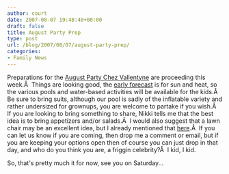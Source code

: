 ```yaml
---
author: court
date: 2007-08-07 19:48:40+00:00
draft: false
title: August Party Prep
type: post
url: /blog/2007/08/07/august-party-prep/
categories:
- Family News
---
```


Preparations for the [August Party Chez Vallentyne](http://www.vallentyne.com/blog/august-party-chez-vallentyne/) are proceeding this week.Â  Things are looking good, the [early forecast](http://www.weatheroffice.gc.ca/city/pages/on-118_metric_e.html) is for sun and heat, so the various pools and water-based activities will be available for the kids.Â  Be sure to bring suits, although our pool is sadly of the inflatable variety and rather undersized for grownups, you are welcome to partake if you wish.Â  If you are looking to bring something to share, Nikki tells me that the best idea is to bring appetizers and/or salads.Â  I would also suggest that a lawn chair may be an excellent idea, but I already mentioned that [here](http://www.vallentyne.com/blog/august-party-chez-vallentyne/).Â  If you can let us know if you are coming, then drop me a comment or email, but if you are keeping your options open then of course you can just drop in that day, and who do you think you are, a friggin celebrity?Â  I kid, I kid.

So, that's pretty much it for now, see you on Saturday...
